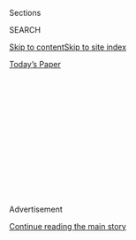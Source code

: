 <div id="app">

<div>

<div>

<div>

<div class="NYTAppHideMasthead css-1q2w90k e1suatyy0">

<div class="section css-ui9rw0 e1suatyy2">

<div class="css-eph4ug er09x8g0">

<div class="css-6n7j50">

</div>

<span class="css-1dv1kvn">Sections</span>

<div class="css-10488qs">

<span class="css-1dv1kvn">SEARCH</span>

</div>

[Skip to content](#site-content)[Skip to site
index](#site-index)

</div>

<div class="css-10698na e1huz5gh0">

</div>

</div>

<div id="masthead-bar-one" class="section hasLinks css-15hmgas e1csuq9d3">

<div class="css-uqyvli e1csuq9d0">

</div>

<div class="css-1uqjmks e1csuq9d1">

</div>

<div class="css-9e9ivx">

[](https://myaccount.nytimes3xbfgragh.onion/auth/login?response_type=cookie&client_id=vi)

</div>

<div class="css-1bvtpon e1csuq9d2">

[Today’s
Paper](https://www.nytimes3xbfgragh.onion/section/todayspaper)

</div>

</div>

</div>

</div>

<div data-aria-hidden="false">

<div id="site-content" data-role="main">

<div>

<div class="css-1aor85t" style="opacity:0.000000001;z-index:-1;visibility:hidden">

<div class="css-1hqnpie">

<div class="css-epjblv">

<span class="css-z6pdnw">There’s Less to Portraits Than Meets the Eye,
and
More</span>

</div>

<div class="css-k008qs">

<div class="css-1iwv8en">

<span class="css-18z7m18"></span>

<div>

<div>

</div>

</div>

</div>

<span class="css-1n6z4y">https://nyti.ms/2BFe529</span>

<div class="css-1705lsu">

<div class="css-4xjgmj">

<div class="css-4skfbu" data-role="toolbar" data-aria-label="Social Media Share buttons, Save button, and Comments Panel with current comment count" data-testid="share-tools">

  - 
  - 
  - 
  - 
    
    <div class="css-6n7j50">
    
    </div>

  - 

</div>

</div>

</div>

</div>

</div>

</div>

<div class="css-13pd83m">

</div>

<div id="top-wrapper" class="css-1sy8kpn">

<div id="top-slug" class="css-l9onyx">

Advertisement

</div>

[Continue reading the main
story](#after-top)

<div class="ad top-wrapper" style="text-align:center;height:100%;display:block;min-height:250px">

<div id="top" class="place-ad" data-position="top" data-size-key="top">

</div>

</div>

<div id="after-top">

</div>

</div>

<div id="sponsor-wrapper" class="css-1hyfx7x">

<div id="sponsor-slug" class="css-19vbshk">

Supported by

</div>

[Continue reading the main
story](#after-sponsor)

<div id="sponsor" class="ad sponsor-wrapper" style="text-align:center;height:100%;display:block">

</div>

<div id="after-sponsor">

</div>

</div>

[On Photography](/column/on-photography "On Photography")

<div class="css-1vkm6nb ehdk2mb0">

# There’s Less to Portraits Than Meets the Eye, and More

</div>

<div class="css-79elbk" data-testid="photoviewer-wrapper">

<div class="css-z3e15g" data-testid="photoviewer-wrapper-hidden">

</div>

<div class="css-1a48zt4 ehw59r15" data-testid="photoviewer-children">

![<span class="css-i48y28 e13ogyst0" data-aria-hidden="true">‘‘Young Man
at a Tent Revival, Brooklyn, NY,
1989.’’</span><span class="css-ach9cc e1z0qqy90" itemprop="copyrightHolder"><span class="css-1ly73wi e1tej78p0">Credit...</span><span><span>Dawoud
Bey. From Stephen Daiter Gallery and Rena Bransten
Gallery</span></span></span>](https://static01.graylady3jvrrxbe.onion/images/2018/08/26/magazine/26mag-onphoto-slide-TPQC/26mag-onphoto-slide-TPQC-articleLarge.png?quality=75&auto=webp&disable=upscale)

</div>

</div>

<div class="css-xt80pu e12qa4dv0">

<div class="css-18e8msd">

<div class="css-vp77d3 epjyd6m0">

<div class="css-1baulvz">

By [<span class="css-1baulvz last-byline" itemprop="name">Teju
Cole</span>](https://www.nytimes3xbfgragh.onion/by/teju-cole)

</div>

</div>

  - Aug. 23,
    2018

  - 
    
    <div class="css-4xjgmj">
    
    <div class="css-d8bdto" data-role="toolbar" data-aria-label="Social Media Share buttons, Save button, and Comments Panel with current comment count" data-testid="share-tools">
    
      - 
      - 
      - 
      - 
        
        <div class="css-6n7j50">
        
        </div>
    
      - 
    
    </div>
    
    </div>

</div>

</div>

<div class="section meteredContent css-1r7ky0e" name="articleBody" itemprop="articleBody">

<div class="css-1fanzo5 StoryBodyCompanionColumn">

<div class="css-53u6y8">

Portraiture existed long before photography was invented. And for more
than a dozen years after photography’s invention, it was practically
impossible to make a photographic portrait: the required exposure times
were too long. But the two eventually came together, and now their
pairing seems so natural that it’s as though photography was invented
for making portraits.

One of the first photographic portraits, if not the first, was a
self-portrait daguerreotype made by a 30-year-old amateur chemist from
Philadelphia named Robert Cornelius. Cornelius held his pose for several
minutes in the bright October sun in 1839. His dark coat has a high
collar, and his hair is tousled. The catalog text at the Library of
Congress adds that he is “peering uncertainly into the camera.” But is
that true? How would we verify it?

We tend to interpret portraits as though we were reading something
inherent in the person portrayed. We talk about strength and
uncertainty; we praise people for their strong jaws and pity them their
weak chins. High foreheads are deemed intelligent. We easily link the
people’s facial features to the content of their character. This is odd.
After all, we no longer believe you can determine someone’s personality
by measuring their skull with a pair of calipers. Phrenology has rightly
been consigned to the dustbin of history. But physiognomy, the idea that
faces carry meanings, still haunts the interpretation of portraiture.

</div>

</div>

<div class="css-1fanzo5 StoryBodyCompanionColumn">

<div class="css-53u6y8">

The reason for the temptation is obvious: Faces are malleable. A smile
is intentional and might indeed indicate happiness, just as a furrowed
brow might be proof of a melancholic temperament. But we also know that
emotion is fleeting and can be faked. We thus shouldn’t really trust
whatever it is a photographic portrait seems to be telling
us.

</div>

</div>

<div class="css-79elbk" data-testid="photoviewer-wrapper">

<div class="css-z3e15g" data-testid="photoviewer-wrapper-hidden">

</div>

<div class="css-1a48zt4 ehw59r15" data-testid="photoviewer-children">

![<span class="css-i48y28 e13ogyst0" data-aria-hidden="true">Self-portrait
by Robert Cornelius,
1839.</span><span class="css-ach9cc e1z0qqy90" itemprop="copyrightHolder"><span class="css-1ly73wi e1tej78p0">Credit...</span><span>Library
of Congress Prints and Photographs
Division</span></span>](https://static01.graylady3jvrrxbe.onion/images/2018/08/26/magazine/26mag-onphoto-slide-OY11/26mag-onphoto-slide-OY11-articleLarge.png?quality=75&auto=webp&disable=upscale)

</div>

</div>

<div class="css-1fanzo5 StoryBodyCompanionColumn">

<div class="css-53u6y8">

This is not to deny any of the wonder or gratitude you feel before a
superb portrait. Sometimes this response is amplified when it’s a
portrait of someone not famous, a face that isn’t burdened with
predetermined knowledge. I’m looking at one such image in Dawoud Bey’s
magnificent career retrospective, “Seeing Deeply” (2018). In the book,
this black-and-white photograph is given a full page. The format invites
contemplation, and this should be mentioned because what we see in a
photograph is connected to its material circumstances: An exhibition
print of the same image would give one impression, a magazine
reproduction would be another, a digital file meant to be seen on a
computer or hand-held device is something else again. The warm tone and
low gloss of this photograph in this book are calming. A boy stands
alone before a tent and some chairs. We don’t know who he is, and the
caption doesn’t help much: “Young Man at a Tent Revival, Brooklyn, NY,
1989.” The surprising detail there is the date, as this picture looks as
if it could have been taken at any point in the past century. It is
strangely timeless, with his attire somewhere between formal and casual,
the slim dark tie and serious black pants contrasting with the baggy
pale-colored plaid shirt.

I want to fall back on old ways and say that the gentle arch of the
boy’s left eyebrow seems to mark him as an ironic sort, or that the
symmetry of his features make him both trusting and trustworthy. But
really, that would be projecting. What we can really say is that there’s
something poignant about the way the skinny tie is tucked into the
skinny belt and the way the numerous verticals in the picture — the tent
poles, the ropes of its rigging, the legs of the chairs in the
background, the tie, the lines of the shirt and finally the boy himself
— all seem to be tilting just off true.

The picture wavers in tremulous equilibrium. Even the boy’s head is
cocked to the side. Quizzically? Or is he simply at his ease? I don’t
know. But the cumulative effect is endearing. There’s a boy, and his
appearance is dense with a life that we can only guess at. There’s faith
in it (it’s a revival, after all); there’s probably hope, too. But what
we can be surer of is that there’s love: the love with which Dawoud Bey
has seen the elements of the moment and captured them for posterity, and
the love with which, almost three decades later, I am looking at this
portrait in a book.

**The rise of** portrait photography made immortality of a new kind
available to ordinary people. Picture-making establishments in New York,
Boston and San Francisco displayed countless photographs of
seamstresses, servants, soldiers, laborers, lawyers and even the
recently dead. A wide swath of society owned treasured likenesses of
themselves that they displayed at home, kept in specially made cases,
sent to their lovers or bequeathed to their descendants. And that
abundance has become, in our time, positively torrential. There must be
very few people on Earth who have not been photographed.

</div>

</div>

<div class="css-1fanzo5 StoryBodyCompanionColumn">

<div class="css-53u6y8">

But something truly strange has also happened: Automation is playing an
outsize role in the creation and dissemination of photographic
portraits. Machines are making images of people for other machines to
see and analyze. We are photographed when we cross international
borders. Cameras in public places scan and collect the faces of
passers-by. We rouse our mobile phones with our faces. Even the cameras
on our computers cannot be trusted not to spy on us. Our faces are
spirited away in the name of societal stability, crime prevention,
corporate profit or national security.

Surveillance is nothing new, but with storage getting cheaper and
analytical tools more ferocious, a dystopian future is closer than it
has ever been. In many parts of China, ubiquitous facial data collection
is already an everyday reality. Facial-recognition technology is giving
the government there powerful tools to control and discipline its
populace. Unsurprisingly, religious minorities and political activists,
in addition to petty offenders and hardened criminals, are already
bearing the brunt of these initiatives. To be ethnically Uighur in China
today, for example, is to be under tremendous restriction. Other
governments will follow, and arguments about the right to privacy or
freedom will lag behind.

Machines take advantage of the particularity of each person’s appearance
to flatten out our collective individuality. A machine sees without
sympathy. And yet our individual particularities might themselves serve
as a comfort in this machine-driven age. The shape of my lips, the shine
on my nose, the corners of my eyes, the breadth of my forehead: the same
features that allow machines to track me are also dear to the people who
love me (not because those features are objectively special but because
they are mine). And those features also say something to people who
don’t know me: that I am not disembodied, that I am not abstraction.
Physiognomy is of limited use: I am not my face. But a set of features
retains affect, as in a cistern, and from this something more subtle can
be retrieved.

A photographic portrait records a human encounter. The photographer’s
intent and the sitter’s agreement, and vice versa, are made visible. The
portrait also contains the tacit hope that a third party, the viewer,
will be able to register the traces of that previous encounter. Better
if it’s printed out and held in the hand, vibrant to the touch. This was
the experience of those who bought the small, inexpensive
cardboard-mounted photographs known as *cartes de visite* in the 19th
century.

</div>

</div>

<div class="css-79elbk" data-testid="photoviewer-wrapper">

<div class="css-z3e15g" data-testid="photoviewer-wrapper-hidden">

</div>

<div class="css-1a48zt4 ehw59r15" data-testid="photoviewer-children">

<div class="css-1xdhyk6 erfvjey0">

<span class="css-1ly73wi e1tej78p0">Image</span>

<div class="css-zjzyr8">

<div data-testid="lazyimage-container" style="height:612.8666666666668px">

</div>

</div>

</div>

<span class="css-i48y28 e13ogyst0" data-aria-hidden="true">Carte de
visite of Sojourner Truth, around
1864.</span><span class="css-ach9cc e1z0qqy90" itemprop="copyrightHolder"><span class="css-1ly73wi e1tej78p0">Credit...</span><span>From
the American Antiquarian Society</span></span>

</div>

</div>

<div class="css-1fanzo5 StoryBodyCompanionColumn">

<div class="css-53u6y8">

Perhaps the most famous usage of the American c*arte de visite* was by
Sojourner Truth, in the 1860s. Truth escaped from slavery in Ulster
County, New York, in 1826 and became a noted abolitionist activist. She
was a gifted orator who, as one contemporary noted, “poured forth a
torrent of natural eloquence which swept everything before it.”
Illiteracy did not prevent her from producing (with the help of
intermediaries) a large number of letters, speeches, petitions and
autobiographical texts. And, particularly during the years of the Civil
War, she also sat for numerous photographers, leaving behind at least 28
different photographs. Most of these were printed as *cartes de visite*
and sold to support her abolitionist work.

One of the senses of “shadow” at that time was “photograph,” and from
1864 onward, Truth’s *cartes de visite* included a caption text and her
name: “I Sell the Shadow to Support the Substance. Sojourner Truth.” She
was not the photographer of these images, but so insistent was her
control over how she was seen that these are practically self-portraits.

</div>

</div>

<div class="css-1fanzo5 StoryBodyCompanionColumn">

<div class="css-53u6y8">

Like Frederick Douglass (with whom she had a mutual antipathy), Truth
knew how powerful a photographic presence could be in the struggle to
make white Americans see black American humanity. Her photograph was not
herself — it was a shadow, and as an ex-slave that distinction must have
been one she sensed especially keenly — but she knew it did convey some
indelible news of her reality. The photos show a tall and somewhat gaunt
woman in her 60s, in modest dress and with a white shawl and cap,
sometimes sitting, sometimes standing. Her skin is dark and smooth, and
her expression might be read either as serious or neutral. Though she
tends to look directly at the camera, her eyes are usually obscured
behind glasses. Truth’s photographs did not have the cosmopolitan and
occasionally conceited air that Douglass’s did but, like his, they
reminded others that she did have a real self and that her dignity was
not negotiable, and this reminder was a challenge to the conscience of
all who saw, held or bought the “shadow.”

A portrait is an open door. It can remind us of our ethical duty to the
other. “The face speaks to me, and thereby invites me to a relation,” as
the philosopher Emmanuel Lévinas puts it. Unlike machines, we see with
sympathy. (This is why a mere portrait of a despot can be dangerously
effective propaganda. The portrait humanizes the person depicted in ways
we can’t quite control. Inhuman behavior is rarely apparent on a human
face.) A photograph by Berenice Abbott, Seydou Keïta, Gordon Parks,
Dawoud Bey or any of the greats in the history of photography, a
portrait of Sojourner Truth, Frederick Douglass or an unnamed boy
standing in front of a tent in Brooklyn presents us with the face of the
other and restores us to ourselves. Some magic happens there, a magic as
old and reliable as the portraits painted on the Fayyum funerary boards
2,000 years ago. Not all portraits are created equal: To be great, they
must contain presence, tension, a finely balanced amalgam of feeling and
craft. “This is human,” is the final meaning of a great portrait, “and I
am human, and this is worth defending.”

</div>

</div>

</div>

<div>

</div>

<div>

</div>

<div>

</div>

<div>

<div id="bottom-wrapper" class="css-1ede5it">

<div id="bottom-slug" class="css-l9onyx">

Advertisement

</div>

[Continue reading the main
story](#after-bottom)

<div id="bottom" class="ad bottom-wrapper" style="text-align:center;height:100%;display:block;min-height:90px">

</div>

<div id="after-bottom">

</div>

</div>

</div>

</div>

</div>

## Site Index

<div>

</div>

## Site Information Navigation

  - [© <span>2020</span> <span>The New York Times
    Company</span>](https://help.nytimes3xbfgragh.onion/hc/en-us/articles/115014792127-Copyright-notice)

<!-- end list -->

  - [NYTCo](https://www.nytco.com/)
  - [Contact
    Us](https://help.nytimes3xbfgragh.onion/hc/en-us/articles/115015385887-Contact-Us)
  - [Work with us](https://www.nytco.com/careers/)
  - [Advertise](https://nytmediakit.com/)
  - [T Brand Studio](http://www.tbrandstudio.com/)
  - [Your Ad
    Choices](https://www.nytimes3xbfgragh.onion/privacy/cookie-policy#how-do-i-manage-trackers)
  - [Privacy](https://www.nytimes3xbfgragh.onion/privacy)
  - [Terms of
    Service](https://help.nytimes3xbfgragh.onion/hc/en-us/articles/115014893428-Terms-of-service)
  - [Terms of
    Sale](https://help.nytimes3xbfgragh.onion/hc/en-us/articles/115014893968-Terms-of-sale)
  - [Site
    Map](https://spiderbites.nytimes3xbfgragh.onion)
  - [Help](https://help.nytimes3xbfgragh.onion/hc/en-us)
  - [Subscriptions](https://www.nytimes3xbfgragh.onion/subscription?campaignId=37WXW)

</div>

</div>

</div>

</div>
